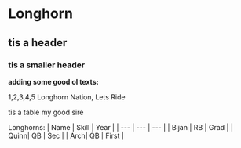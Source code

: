 # Longhorn

## tis a header

### tis a smaller header

**adding some good ol texts:**

1,2,3,4,5
Longhorn Nation, Lets Ride

tis a table my good sire

Longhorns:
| Name | Skill | Year |
| --- | --- | --- |
| Bijan | RB | Grad |
| Quinn| QB | Sec |
| Arch| QB | First |
